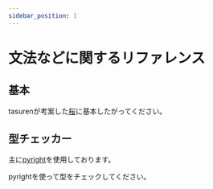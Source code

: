 ```yaml
---
sidebar_position: 1
---
```


# 文法などに関するリファレンス

## 基本

tasurenが考案した[桜](https://gist.github.com/tasuren/bf1fcce48f1e23a5c7e6abd503bdb3c1)に基本したがってください。

## 型チェッカー

主に[pyright](https://pypi.org/project/pyright/)を使用しております。

pyrightを使って型をチェックしてください。
